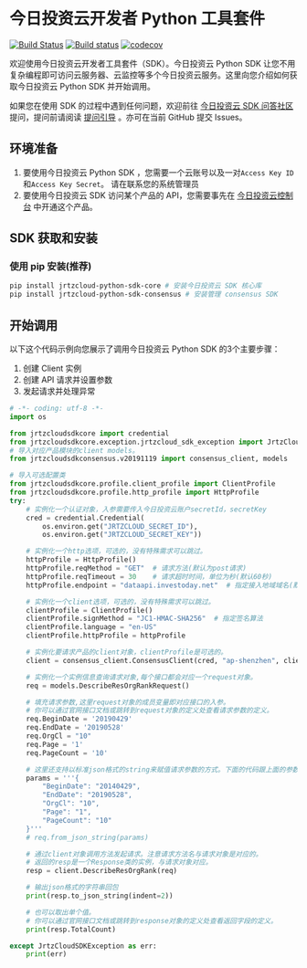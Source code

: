 # 今日投资云开发者 Python 工具套件

[![Build Status](https://travis-ci.org/aliyun/aliyun-openapi-python-sdk.svg?branch=master)](https://travis-ci.org/aliyun/aliyun-openapi-python-sdk)
[![Build status](https://ci.appveyor.com/api/projects/status/ddq0kwqqbep9jasi/branch/master?svg=true)](https://ci.appveyor.com/project/aliyun/aliyun-openapi-python-sdk/branch/master)
[![codecov](https://codecov.io/gh/aliyun/aliyun-openapi-python-sdk/branch/master/graph/badge.svg)](https://codecov.io/gh/aliyun/aliyun-openapi-python-sdk)

欢迎使用今日投资云开发者工具套件（SDK）。今日投资云 Python SDK 让您不用复杂编程即可访问云服务器、云监控等多个今日投资云服务。这里向您介绍如何获取今日投资云 Python SDK 并开始调用。

如果您在使用 SDK 的过程中遇到任何问题，欢迎前往 [今日投资云 SDK 问答社区](https://help.test.investoday.net) 提问，提问前请阅读 [提问引导](https://help.test.investoday.net) 。亦可在当前 GitHub 提交 Issues。


## 环境准备

1. 要使用今日投资云 Python SDK ，您需要一个云账号以及一对`Access Key ID`和`Access Key Secret`。 请在联系您的系统管理员
2. 要使用今日投资云 SDK 访问某个产品的 API，您需要事先在 [今日投资云控制台](fdasfd) 中开通这个产品。

## SDK 获取和安装

### 使用 pip 安装(推荐)

```bash
pip install jrtzcloud-python-sdk-core # 安装今日投资云 SDK 核心库
pip install jrtzcloud-python-sdk-consensus # 安装管理 consensus SDK
```

## 开始调用

以下这个代码示例向您展示了调用今日投资云 Python SDK 的3个主要步骤：

1. 创建 Client 实例
2. 创建 API 请求并设置参数
3. 发起请求并处理异常


```python
# -*- coding: utf-8 -*-
import os

from jrtzcloudsdkcore import credential
from jrtzcloudsdkcore.exception.jrtzcloud_sdk_exception import JrtzCloudSDKException
# 导入对应产品模块的client models。
from jrtzcloudsdkconsensus.v20191119 import consensus_client, models

# 导入可选配置类
from jrtzcloudsdkcore.profile.client_profile import ClientProfile
from jrtzcloudsdkcore.profile.http_profile import HttpProfile
try:
    # 实例化一个认证对象，入参需要传入今日投资云账户secretId，secretKey
    cred = credential.Credential(
        os.environ.get("JRTZCLOUD_SECRET_ID"),
        os.environ.get("JRTZCLOUD_SECRET_KEY"))

    # 实例化一个http选项，可选的，没有特殊需求可以跳过。
    httpProfile = HttpProfile()
    httpProfile.reqMethod = "GET"  # 请求方法(默认为post请求)
    httpProfile.reqTimeout = 30    # 请求超时时间，单位为秒(默认60秒)
    httpProfile.endpoint = "dataapi.investoday.net"  # 指定接入地域域名(默认就近接入)

    # 实例化一个client选项，可选的，没有特殊需求可以跳过。
    clientProfile = ClientProfile()
    clientProfile.signMethod = "JC1-HMAC-SHA256"  # 指定签名算法
    clientProfile.language = "en-US"
    clientProfile.httpProfile = httpProfile

    # 实例化要请求产品的client对象，clientProfile是可选的。
    client = consensus_client.ConsensusClient(cred, "ap-shenzhen", clientProfile)

    # 实例化一个实例信息查询请求对象,每个接口都会对应一个request对象。
    req = models.DescribeResOrgRankRequest()

    # 填充请求参数,这里request对象的成员变量即对应接口的入参。
    # 你可以通过官网接口文档或跳转到request对象的定义处查看请求参数的定义。
    req.BeginDate = '20190429'
    req.EndDate = '20190528'
    req.OrgCl = "10"
    req.Page = '1'
    req.PageCount = '10'

    # 这里还支持以标准json格式的string来赋值请求参数的方式。下面的代码跟上面的参数赋值是等效的。
    params = '''{
        "BeginDate": "20140429",
        "EndDate": "20190528",
        "OrgCl": "10",
        "Page": "1",
        "PageCount": "10"
    }'''
    # req.from_json_string(params)

    # 通过client对象调用方法发起请求。注意请求方法名与请求对象是对应的。
    # 返回的resp是一个Response类的实例，与请求对象对应。
    resp = client.DescribeResOrgRank(req)

    # 输出json格式的字符串回包
    print(resp.to_json_string(indent=2))

    # 也可以取出单个值。
    # 你可以通过官网接口文档或跳转到response对象的定义处查看返回字段的定义。
    print(resp.TotalCount)

except JrtzCloudSDKException as err:
    print(err)
```
